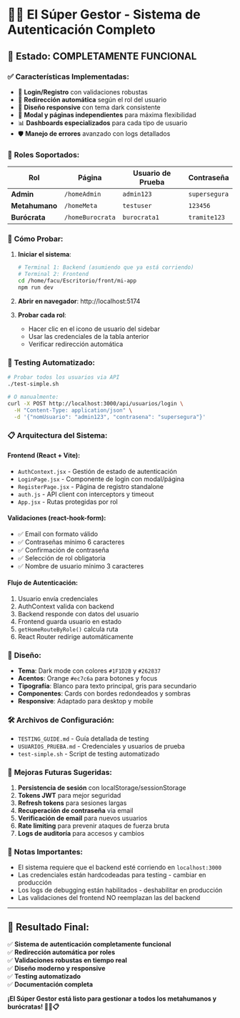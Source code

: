 # 🦸‍♂️ El Súper Gestor - Sistema de Autenticación Completo

## 🎉 **Estado: COMPLETAMENTE FUNCIONAL**

### ✅ **Características Implementadas:**

- 🔐 **Login/Registro** con validaciones robustas
- 🚀 **Redirección automática** según el rol del usuario
- 🎨 **Diseño responsive** con tema dark consistente
- 🔄 **Modal y páginas independientes** para máxima flexibilidad
- 📊 **Dashboards especializados** para cada tipo de usuario
- 🛡️ **Manejo de errores** avanzado con logs detallados

### 👥 **Roles Soportados:**

| Rol | Página | Usuario de Prueba | Contraseña |
|-----|--------|-------------------|------------|
| **Admin** | `/homeAdmin` | `admin123` | `supersegura` |
| **Metahumano** | `/homeMeta` | `testuser` | `123456` |
| **Burócrata** | `/homeBurocrata` | `burocrata1` | `tramite123` |

### 🚀 **Cómo Probar:**

1. **Iniciar el sistema**:
   ```bash
   # Terminal 1: Backend (asumiendo que ya está corriendo)
   # Terminal 2: Frontend
   cd /home/facu/Escritorio/front/mi-app
   npm run dev
   ```

2. **Abrir en navegador**: http://localhost:5174

3. **Probar cada rol**:
   - Hacer clic en el icono de usuario del sidebar
   - Usar las credenciales de la tabla anterior
   - Verificar redirección automática

### 🔧 **Testing Automatizado:**

```bash
# Probar todos los usuarios via API
./test-simple.sh

# O manualmente:
curl -X POST http://localhost:3000/api/usuarios/login \
  -H "Content-Type: application/json" \
  -d '{"nomUsuario": "admin123", "contrasena": "supersegura"}'
```

### 📋 **Arquitectura del Sistema:**

#### **Frontend (React + Vite):**
- `AuthContext.jsx` - Gestión de estado de autenticación
- `LoginPage.jsx` - Componente de login con modal/página
- `RegisterPage.jsx` - Página de registro standalone
- `auth.js` - API client con interceptors y timeout
- `App.jsx` - Rutas protegidas por rol

#### **Validaciones (react-hook-form):**
- ✅ Email con formato válido
- ✅ Contraseñas mínimo 6 caracteres
- ✅ Confirmación de contraseña
- ✅ Selección de rol obligatoria
- ✅ Nombre de usuario mínimo 3 caracteres

#### **Flujo de Autenticación:**
1. Usuario envía credenciales
2. AuthContext valida con backend
3. Backend responde con datos del usuario
4. Frontend guarda usuario en estado
5. `getHomeRouteByRole()` calcula ruta
6. React Router redirige automáticamente

### 🎨 **Diseño:**

- **Tema**: Dark mode con colores `#1F1D2B` y `#262837`
- **Acentos**: Orange `#ec7c6a` para botones y focus
- **Tipografía**: Blanco para texto principal, gris para secundario
- **Componentes**: Cards con bordes redondeados y sombras
- **Responsive**: Adaptado para desktop y mobile

### 🛠️ **Archivos de Configuración:**

- `TESTING_GUIDE.md` - Guía detallada de testing
- `USUARIOS_PRUEBA.md` - Credenciales y usuarios de prueba
- `test-simple.sh` - Script de testing automatizado

### 🔮 **Mejoras Futuras Sugeridas:**

1. **Persistencia de sesión** con localStorage/sessionStorage
2. **Tokens JWT** para mejor seguridad
3. **Refresh tokens** para sesiones largas
4. **Recuperación de contraseña** via email
5. **Verificación de email** para nuevos usuarios
6. **Rate limiting** para prevenir ataques de fuerza bruta
7. **Logs de auditoría** para accesos y cambios

### 🚨 **Notas Importantes:**

- El sistema requiere que el backend esté corriendo en `localhost:3000`
- Las credenciales están hardcodeadas para testing - cambiar en producción
- Los logs de debugging están habilitados - deshabilitar en producción
- Las validaciones del frontend NO reemplazan las del backend

---

## 🎯 **Resultado Final:**

✅ **Sistema de autenticación completamente funcional**  
✅ **Redirección automática por roles**  
✅ **Validaciones robustas en tiempo real**  
✅ **Diseño moderno y responsive**  
✅ **Testing automatizado**  
✅ **Documentación completa**  

**¡El Súper Gestor está listo para gestionar a todos los metahumanos y burócratas! 🦸‍♂️📋**
